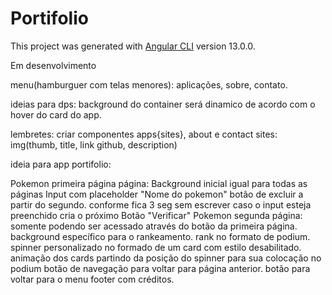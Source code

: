 # Portifolio

This project was generated with [Angular CLI](https://github.com/angular/angular-cli) version 13.0.0.

Em desenvolvimento

menu(hamburguer com telas menores):
aplicações, sobre, contato.

ideias para dps:
background do container será dinamico de acordo com o hover do card do app.

lembretes:
criar componentes apps{sites}, about e contact 
sites: img(thumb, title, link github, description)



ideia para app portifolio:

  Pokemon primeira página página:
			Background inicial igual para todas as páginas
			Input com placeholder "Nome do pokemon"
				botão de excluir a partir do segundo.
				conforme fica 3 seg sem escrever caso o input esteja preenchido cria o próximo
			Botão "Verificar"
	Pokemon segunda página:
			somente podendo ser acessado através do botão da primeira página.
			background específico para o rankeamento.
			rank no formato de podium.
			spinner personalizado no formado de um card com estilo desabilitado.
			animação dos cards partindo da posição do spinner para sua colocação no podium
			botão de navegação para voltar para página anterior.
			botão para voltar para o menu
	footer com créditos.
